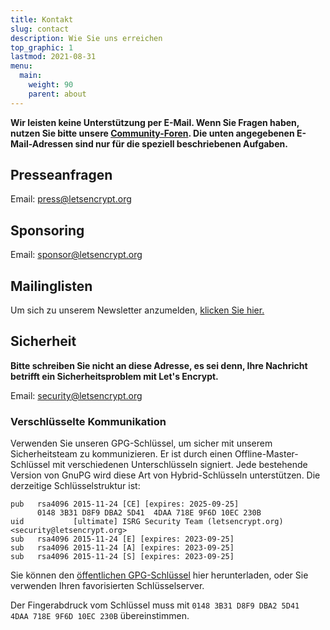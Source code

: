 ```yaml
---
title: Kontakt
slug: contact
description: Wie Sie uns erreichen
top_graphic: 1
lastmod: 2021-08-31
menu:
  main:
    weight: 90
    parent: about
---
```


**Wir leisten keine Unterstützung per E-Mail. Wenn Sie Fragen haben, nutzen Sie bitte unsere [Community-Foren](https://community.letsencrypt.org). Die unten angegebenen E-Mail-Adressen sind nur für die speziell beschriebenen Aufgaben.**

## Presseanfragen

Email: [press@letsencrypt.org](mailto:press@letsencrypt.org)

## Sponsoring

Email: [sponsor@letsencrypt.org](mailto:sponsor@letsencrypt.org)

## Mailinglisten

Um sich zu unserem Newsletter anzumelden, [klicken Sie hier.](https://mailchi.mp/letsencrypt.org/fjp6ha1gad)

## Sicherheit

**Bitte schreiben Sie nicht an diese Adresse, es sei denn, Ihre Nachricht betrifft ein Sicherheitsproblem mit Let's Encrypt.**

Email: [security@letsencrypt.org](mailto:security@letsencrypt.org)

### Verschlüsselte Kommunikation

Verwenden Sie unseren GPG-Schlüssel, um sicher mit unserem Sicherheitsteam zu kommunizieren. Er ist durch einen Offline-Master-Schlüssel mit verschiedenen Unterschlüsseln signiert. Jede bestehende Version von GnuPG wird diese Art von Hybrid-Schlüsseln unterstützen. Die derzeitige Schlüsselstruktur ist:

```
pub   rsa4096 2015-11-24 [CE] [expires: 2025-09-25]
      0148 3B31 D8F9 DBA2 5D41  4DAA 718E 9F6D 10EC 230B
uid           [ultimate] ISRG Security Team (letsencrypt.org) <security@letsencrypt.org>
sub   rsa4096 2015-11-24 [E] [expires: 2023-09-25]
sub   rsa4096 2015-11-24 [A] [expires: 2023-09-25]
sub   rsa4096 2015-11-24 [S] [expires: 2023-09-25]
```

Sie können den [öffentlichen GPG-Schlüssel](/security_letsencrypt.org-publickey.asc) hier herunterladen, oder Sie verwenden Ihren favorisierten Schlüsselserver.

Der Fingerabdruck vom Schlüssel muss mit `0148 3B31 D8F9 DBA2 5D41  4DAA 718E 9F6D 10EC 230B` übereinstimmen.

